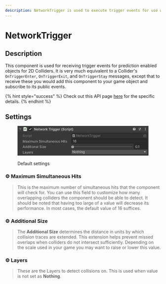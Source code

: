 ```yaml
---
description: NetworkTrigger is used to execute trigger events for use with prediction.
---
```


# NetworkTrigger

## Description

This component is used for receiving trigger events for prediction enabled objects for 2D Colliders. It is very much equivalent to a Collider's `OnTriggerEnter`, `OnTriggerExit`, and `OnTriggerStay` messages, except that to receive these you would add this component to your game object and subscribe to its public events.

{% hint style="success" %}
Check out this API page [here](https://fish-networking.com/FishNet/api/api/FishNet.Component.Prediction.NetworkCollider.html) for the specific details.
{% endhint %}

## Settings

<div align="left"><figure><img src="../../../../.gitbook/assets/network-trigger-component.png" alt=""><figcaption><p>Default settings</p></figcaption></figure></div>

### :gear: **Maximum Simultaneous Hits**

> This is the maximum number of simultaneous hits that the component will check for. You can use this field to customize how many overlapping colliders the component should be able to detect. It should be noted that having too large of a value will decrease its performance. In most cases, the default value of 16 suffices.

### :gear: **Additional Size**

> The **Additional Size** determines the distance in units by which collision traces are extended. This extension helps prevent missed overlaps when colliders do not intersect sufficiently. Depending on the scale used in your game you may want to raise or lower this value.

### :gear: **Layers**

> These are the Layers to detect collisions on. This is used when value is not set as **Nothing**.
